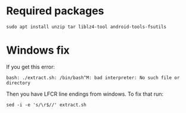 # Required packages
```
sudo apt install unzip tar liblz4-tool android-tools-fsutils
```

# Windows fix
If you get this error:
```
bash: ./extract.sh: /bin/bash^M: bad interpreter: No such file or directory
```
Then you have LFCR line endings from windows. To fix that run:
````
sed -i -e 's/\r$//' extract.sh
````
